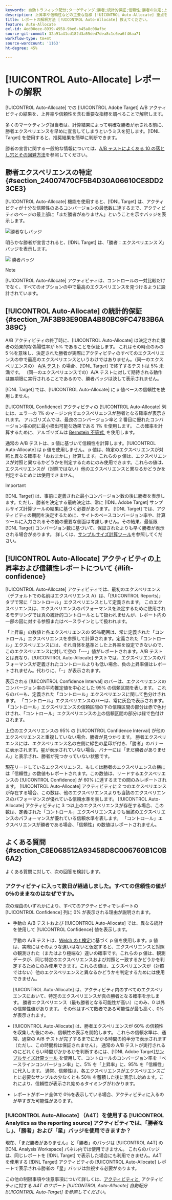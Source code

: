 ```yaml
---
keywords: 自動トラフィック配分;ターゲティング;勝者;統計的保証;信頼性;勝者の決定;上昇率;信頼性;デフォルト;デフォルトエクスペリエンス;自動配分;自動配分
description: 上昇率や信頼性などの主要な指標 [!UICONTROL Auto-Allocate] 重点を置いて、A/B アクティビティの結果を解釈する方法を説明します。
title: レポートの解釈方法 [!UICONTROL Auto-Allocate] 教えてください。
feature: Auto-Allocate
exl-id: 4ed00eee-8939-4958-9be6-b45a8c08afbc
source-git-commit: 32a91a41cd182d3a55ded7dea8c1c6ea6f46aa71
workflow-type: tm+mt
source-wordcount: '1163'
ht-degree: 45%

---
```


# [!UICONTROL Auto-Allocate] レポートの解釈

[!UICONTROL Auto-Allocate] での [!UICONTROL Adobe Target] A/B アクティビティの結果を、上昇率や信頼性を含む重要な指標を調べることで解釈します。

多くのマーケティング担当者は、計算結果によって明確な勝者が示される前に、勝者エクスペリエンスを早めに宣言してしまうというミスを犯します。[!DNL Target] を使用すると、推奨結果を簡単に判断できます。

勝者の宣言に関する一般的な情報については、[A/B テストによくある 10 の落とし穴とその回避方法](/help/main/c-activities/t-test-ab/common-ab-testing-pitfalls.md)を参照してください。

## 勝者エクスペリエンスの特定 {#section_24007470CF5B4D30A06610CE8DD23CE3}

[!UICONTROL Auto-Allocate] 機能を使用すると、[!DNL Target] は、アクティビティが十分な信頼性のあるコンバージョンの最低数に達するまで、アクティビティのページの最上部に「まだ勝者がありません」ということを示すバッジを表示します。

![勝者なしバッジ](/help/main/c-activities/automated-traffic-allocation/assets/no-winner-new.png)

明らかな勝者が宣言されると、[!DNL Target] は、「勝者：エクスペリエンス *X*」バッジを表示します。

![&#x200B; 勝者バッジ &#x200B;](/help/main/c-activities/automated-traffic-allocation/assets/winner-new.png)

>[!NOTE]
>
>[!UICONTROL Auto-Allocate] アクティビティは、コントロールの一対比較だけでなく、すべてのオプションの中で最高のエクスペリエンスを見つけるように設計されています。

## [!UICONTROL Auto-Allocate] の統計的保証 {#section_7AF3B93E90BA4B80BC9FC4783B6A389C}

A/B アクティビティの終了時に、[!UICONTROL Auto-Allocate] は決定された勝者の効果的な偽陽性率が 5% であることを保証します。 これはその時点のみの 5 ％を意味し、決定された勝者が実際にアクティビティのすべてのエクスペリエンスの中で最高のエクスペリエンスというわけではありません。（同一のエクスペリエンスの） [A/A テスト &#x200B;](/help/main/c-activities/t-test-ab/aa-testing.md) の場合、[!DNL Target] で終了するテストは 5% 未満です。 （同一のエクスペリエンスでの）A/A テストに対して期待される動作は無期限に実行されることであるので、勝者バッジは決して表示されません。

[!DNL Target] では、[!UICONTROL Auto-Allocate] に p 値ベースの信頼性を使用しません。

[!UICONTROL Confidence] アクティビティの [!UICONTROL Auto-Allocate] 列には、エラーの 1% のマージン内でエクスペリエンスが勝者となる確率が表示されます。 アルゴリズムでは、最良のコンバージョン率と 2 番目に優れたコンバージョン率の間に最小検出可能な効果である 1% を使用します。 この確率を計算するために、アルゴリズムは [Bernstein 不等式 &#x200B;](https://en.wikipedia.org/wiki/Bernstein_inequalities_%28probability_theory%29) を使用します。

通常の A/B テストは、p 値に基づいて信頼性を計算します。[!UICONTROL Auto-Allocate] は p 値を使用しません。 p 値は、特定のエクスペリエンスが対照と異なる確率を「おおまかに」計算します。これらの p 値は、エクスペリエンスが対照と異なるかどうかを判定するためにのみ使用できます。これらの値は、エクスペリエンスが（対照ではない）他のエクスペリエンスと異なるかどうかを判定するためには使用できません。

>[!IMPORTANT]
>
>[!DNL Target] は、事前に定義された最小コンバージョン数の後に勝者を表示します。ただし、勝者を決定する最終決定は、常に [!DNL Adobe Target] サンプルサイズ計算ツールの結果に基づく必要があります。 [!DNL Target] では、アクティビティの期間を決定するために、サイトのベースコンバージョン率や、計算ツールに入力されるその他の重要な側面は考慮しません。その結果、最低限 [!DNL Target] コンバージョン数に基づいて、保証されたよりも早く勝者が表示される場合があります。 詳しくは、[サンプルサイズ計算ツール](/help/main/c-activities/t-test-ab/sample-size-determination.md#section_6B8725BD704C4AFE939EF2A6B6E834E6)を参照してください。

## [!UICONTROL Auto-Allocate] アクティビティの上昇率および信頼性レポートについて {#lift-confidence}

[!UICONTROL Auto-Allocate] アクティビティでは、最初のエクスペリエンス（デフォルトでの名前はエクスペリエンス A）は、「[!UICONTROL Reports]」タブで常に「コントロール」エクスペリエンスとして定義されます。 このエクスペリエンスは、エクスペリエンスのパフォーマンスを決定するために使用されるモデリングでは真の統計的コントロールとして扱われませんが、レポート内の一部の図に対する参照またはベースラインとして扱われます。

「上昇率」の数値と各エクスペリエンスの 95％範囲は、常に定義された「コントロール」エクスペリエンスを参照して計算されます。定義された「コントロール」エクスペリエンスには、それ自体を基準とした上昇率を設定できないので、このエクスペリエンスに対して空の「---」値がレポートされます。A/B テストとは異なり、[!UICONTROL Auto-Allocate] テストでは、エクスペリエンスのパフォーマンスが定義されたコントロールよりも低い場合、負の上昇率値はレポートされません。代わりに、「–」が表示されます。

表示される [!UICONTROL Confidence Interval] のバーは、エクスペリエンスのコンバージョン率の平均推定値を中心とした 95% の信頼区間を表します。 これらのバーも、定義された「コントロール」エクスペリエンスに関して色分けされます。 「コントロール」エクスペリエンスのバーは、常に灰色で表示されます。「コントロール」エクスペリエンスの信頼区間の下の信頼区間の部分は赤で色付けされ、「コントロール」エクスペリエンスの上の信頼区間の部分は緑で色付けされます。

上位のエクスペリエンスの 95% の [!UICONTROL Confidence Interval] が他のエクスペリエンスと重複していない場合、勝者が見つかります。 勝者エクスペリエンスには、エクスペリエンス名の左側に緑色の星印が付き、「勝者」のバナーに表示されます。星が表示されていない場合、バナーには「まだ勝者がありません」と表示され、勝者が見つかっていない状態です。

現在リードしているエクスペリエンス、もしくは勝者のエクスペリエンスの横には「信頼性」の数値もレポートされます。この数値は、リードするエクスペリエンスの [!UICONTROL Confidence] が 60% に達するまでの間のみレポートされます。 [!UICONTROL Auto-Allocate] アクティビティに 2 つのエクスペリエンスが存在する場合、この数は、他のエクスペリエンスよりも当該のエクスペリエンスのパフォーマンスが優れている信頼水準を表します。 [!UICONTROL Auto-Allocate] アクティビティに 3 つ以上のエクスペリエンスが存在する場合、この数は、定義された「コントロール」エクスペリエンスよりも当該のエクスペリエンスのパフォーマンスが優れている信頼水準を表します。 「コントロール」エクスペリエンスが勝者である場合、「信頼性」の数値はレポートされません。

## よくある質問 {#section_C8E068512A93458D8C006760B1C0B6A2}

よくある質問に対して、次の回答を検討します。

### アクティビティに入って数日が経過しました。すべての信頼性の値が 0％のままなのはなぜですか。

次の理由のいずれかにより、すべてのアクティビティでレポートの [!UICONTROL Confidence] 列に 0% が表示される理由が説明されます。

* 手動の A/B テストおよび [!UICONTROL Auto-Allocate] では、異なる統計を使用して [!UICONTROL Confidence] 値を表示します。

  手動の A/B テストは、[Welch の t 検定](https://en.wikipedia.org/wiki/Welch%27s_t-test)に基づく p 値を使用します。p 値は、実際にはそのような違いはないと仮定すると、エクスペリエンスと対照の観測された（またはより極端な）違いの確率です。これらの p 値は、観測データが、同じ特定のエクスペリエンスおよび対照と一致するかどうかを判定するためにのみ使用できます。これらの値は、エクスペリエンスが（対照ではない）他のエクスペリエンスと異なるかどうかを判定するためには使用できません。

  [!UICONTROL Auto-Allocate] は、アクティビティ内のすべてのエクスペリエンスにおいて、特定のエクスペリエンスが真の勝者となる確率を示します。 勝者エクスペリエンス（最も勝者となる可能性が高い）にのみ、0 以外の信頼性値があります。 その他はすべて敗者である可能性が最も高く、0% が表示されます。

* [!UICONTROL Auto-Allocate] は、勝者エクスペリエンスが 60% の信頼性を収集した後にのみ、信頼性の表示を開始します。 これらの信頼水準は、通常、通常の A/B テストが完了するまでにかかる時間の約半分で表示されます（ただし、この時間枠は保証されません）。 通常の A/B テストが実行されるのにどれくらい時間がかかるかを判断するには、[!DNL Adobe Target][&#x200B; サンプルサイズ計算ツール &#x200B;](/help/main/c-activities/t-test-ab/sample-size-determination.md#section_6B8725BD704C4AFE939EF2A6B6E834E6) を使用して、コントロールのコンバージョン率を「ベースラインコンバージョン率」に、5% を「上昇率」に、95% を「信頼性」に代入します。 通常、信頼性は、各エクスペリエンスがエクスペリエンスごとに必要なサンプルの少なくとも 50％ を蓄積した後に表示し始めます。これにより、信頼性が表示され始めるタイミングがわかります。

* レポートがボード全体で 0％を表示している場合、アクティビティに入るのが早すぎた可能性があります。

### [!UICONTROL Auto-Allocate] （A4T）を使用する [!UICONTROL Analytics as the reporting source] アクティビティでは、「勝者なし」、「勝者」および「星」バッジを使用できますか？

現在、「まだ勝者がありません」と「勝者」のバッジは [!UICONTROL A4T] の [!DNL Analysis Workspace] パネル内では使用できません。 これらのバッジは、同じレポートを [!DNL Target] で表示した場合にも利用できません。A4T を使用する [!DNL Target] アクティビティの [!UICONTROL Auto-Allocate] レポートで表示される勝者の「星」バッジは無視する必要があります。

この他の制限事項や注意事項について詳しくは、[&#x200B; アクティビティと &#x200B;](/help/main/c-integrating-target-with-mac/a4t/a4t-at-aa.md#aa) アクティビティに対する *A4T のサポート [!UICONTROL Auto-Allocate] 自動配分 [!UICONTROL Auto-Target] を参照してください*。
